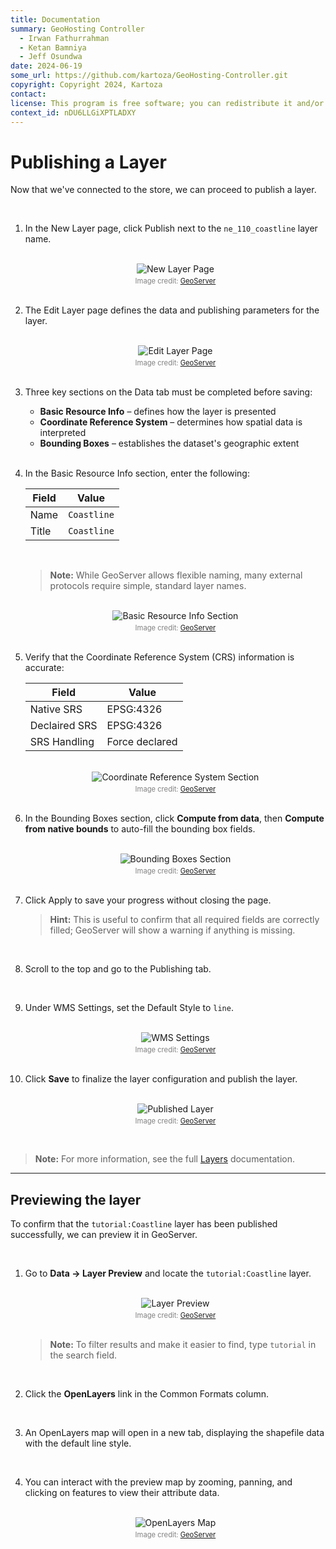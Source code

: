 ```yaml
---
title: Documentation
summary: GeoHosting Controller
  - Irwan Fathurrahman
  - Ketan Bamniya
  - Jeff Osundwa
date: 2024-06-19
some_url: https://github.com/kartoza/GeoHosting-Controller.git
copyright: Copyright 2024, Kartoza
contact:
license: This program is free software; you can redistribute it and/or modify it under the terms of the GNU Affero General Public License as published by the Free Software Foundation; either version 3 of the License, or (at your option) any later version.
context_id: nDU6LLGiXPTLADXY
---
```


# Publishing a Layer

Now that we've connected to the store, we can proceed to publish a layer.

<br>

1. In the New Layer page, click Publish next to the `ne_110_coastline` layer name.

     <br>

     <div style="text-align: center;">
       <img src="../../img/geoserver-img-20.png" alt="New Layer Page" width=auto>
       <div style="font-size: 0.8em; color: gray; margin-top: 4px;">
       Image credit: <a href="https://geoserver.org/" target="_blank">GeoServer</a>
       </div>
     </div>

     <br>

2. The Edit Layer page defines the data and publishing parameters for the layer.

     <br>

     <div style="text-align: center;">
       <img src="../../img/geoserver-img-21.png" alt="Edit Layer Page" width=auto>
       <div style="font-size: 0.8em; color: gray; margin-top: 4px;">
       Image credit: <a href="https://geoserver.org/" target="_blank">GeoServer</a>
       </div>
     </div>

     <br>

3. Three key sections on the Data tab must be completed before saving:

     - **Basic Resource Info** – defines how the layer is presented
     - **Coordinate Reference System** – determines how spatial data is interpreted
     - **Bounding Boxes** – establishes the dataset's geographic extent

     <br>

4. In the Basic Resource Info section, enter the following:

     | Field     | Value             |
     |-----------|-------------------|
     | Name      | `Coastline`       |
     | Title     | `Coastline`       |

     <br>

     > **Note:** While GeoServer allows flexible naming, many external protocols require simple, standard layer names.

     <br>

     <div style="text-align: center;">
       <img src="../../img/geoserver-img-22.png" alt="Basic Resource Info Section" width=auto>
       <div style="font-size: 0.8em; color: gray; margin-top: 4px;">
       Image credit: <a href="https://geoserver.org/" target="_blank">GeoServer</a>
       </div>
     </div>

     <br>

5. Verify that the Coordinate Reference System (CRS) information is accurate:

     | Field            | Value             |
     |------------------|-------------------|
     | Native SRS       | EPSG:4326         |
     | Declaired SRS    | EPSG:4326         |
     | SRS Handling     | Force declared    |

     <br>

     <div style="text-align: center;">
       <img src="../../img/geoserver-img-23.png" alt="Coordinate Reference System Section" width=auto>
       <div style="font-size: 0.8em; color: gray; margin-top: 4px;">
       Image credit: <a href="https://geoserver.org/" target="_blank">GeoServer</a>
       </div>
     </div>

     <br>

6. In the Bounding Boxes section, click **Compute from data**, then **Compute from native bounds** to auto-fill the bounding box fields.

     <br>

     <div style="text-align: center;">
       <img src="../../img/geoserver-img-24.png" alt="Bounding Boxes Section" width=auto>
       <div style="font-size: 0.8em; color: gray; margin-top: 4px;">
       Image credit: <a href="https://geoserver.org/" target="_blank">GeoServer</a>
       </div>
     </div>

     <br>

7. Click Apply to save your progress without closing the page.

     > **Hint:** This is useful to confirm that all required fields are correctly filled; GeoServer will show a warning if anything is missing.

     <br>

8. Scroll to the top and go to the Publishing tab.

      <br>

9. Under WMS Settings, set the Default Style to `line`.

     <br>

     <div style="text-align: center;">
       <img src="../../img/geoserver-img-25.png" alt="WMS Settings" width=auto>
       <div style="font-size: 0.8em; color: gray; margin-top: 4px;">
       Image credit: <a href="https://geoserver.org/" target="_blank">GeoServer</a>
       </div>
     </div>

     <br>

10. Click **Save** to finalize the layer configuration and publish the layer.

     <br>

     <div style="text-align: center;">
       <img src="../../img/geoserver-img-26.png" alt="Published Layer" width=auto>
       <div style="font-size: 0.8em; color: gray; margin-top: 4px;">
       Image credit: <a href="https://geoserver.org/" target="_blank">GeoServer</a>
       </div>
     </div>

<br>

> **Note:** For more information, see the full [Layers](https://docs.geoserver.org/latest/en/user/data/webadmin/layers.html#data-webadmin-layers) documentation.

---

## Previewing the layer

To confirm that the `tutorial:Coastline` layer has been published successfully, we can preview it in GeoServer.

<br>

1. Go to **Data → Layer Preview** and locate the `tutorial:Coastline` layer.

      <br>

      <div style="text-align: center;">
       <img src="../../img/geoserver-img-27.png" alt="Layer Preview" width=auto>
       <div style="font-size: 0.8em; color: gray; margin-top: 4px;">
       Image credit: <a href="https://geoserver.org/" target="_blank">GeoServer</a>
       </div>
     </div>

      <br>

      > **Note:** To filter results and make it easier to find, type `tutorial` in the search field.

      <br>

2. Click the **OpenLayers** link in the Common Formats column.

      <br>

3. An OpenLayers map will open in a new tab, displaying the shapefile data with the default line style.

      <br>

4. You can interact with the preview map by zooming, panning, and clicking on features to view their attribute data.

      <br>

      <div style="text-align: center;">
       <img src="../../img/geoserver-img-28.png" alt="OpenLayers Map" width=auto>
       <div style="font-size: 0.8em; color: gray; margin-top: 4px;">
       Image credit: <a href="https://geoserver.org/" target="_blank">GeoServer</a>
       </div>
     </div>

<br>
